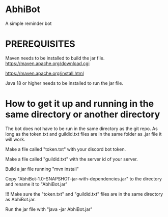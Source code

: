 # AbhiBot
A simple reminder bot

# PREREQUISITES 
Maven needs to be installed to build the jar file.
https://maven.apache.org/download.cgi

https://maven.apache.org/install.html

Java 18 or higher needs to be installed to run the jar file.

# How to get it up and running in the same directory or another directory
The bot does not have to be run in the same directory as the git repo. As long as the token.txt and guildid.txt files are in the same folder as .jar file it will work.

Make a file called "token.txt" with your discord bot token.

Make a file called "guildid.txt" with the server id of your server.

Build a jar file running "mvn install"

Copy "AbhiBot-1.0-SNAPSHOT-jar-with-dependencies.jar" to the directory and rename it to "AbhiBot.jar"

!!! Make sure the "token.txt" and "guildid.txt" files are in the same directory as AbhiBot.jar.

Run the jar file with "java -jar AbhiBot.jar"